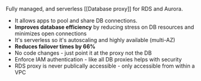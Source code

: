 Fully managed, and serverless [[Database proxy]] for RDS and Aurora.

- It allows apps to pool and share DB connections.
- **Improves database efficiency** by reducing stress on DB resources and minimizes open connections
- It's serverless so it's autoscaling and highly available (multi-AZ)
- **Reduces failover times by 66%**
- No code changes - just point it at the proxy not the DB
- Enforce IAM authentication - like all DB proxies helps with security
- RDS proxy is never publically accessible - only accessible from within a VPC